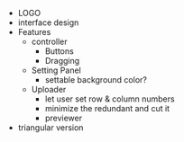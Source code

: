 - LOGO
- interface design
- Features
  - controller
    - Buttons
    - Dragging
  - Setting Panel
    - settable background color?
  - Uploader
    - let user set row & column numbers
    - minimize the redundant and cut it
    - previewer 
- triangular version
